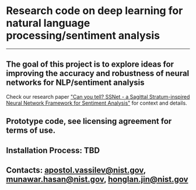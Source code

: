 # Research code on deep learning for natural language processing/sentiment analysis
---
## The goal of this project is to explore ideas for improving the accuracy and robustness of neural networks for NLP/sentiment analysis
Check our research paper ["Can you tell? SSNet - a Sagittal Stratum-inspired Neural Network
  Framework for Sentiment Analysis"](https://arxiv.org/abs/2006.12958) for context and details.

## Prototype code, see licensing agreement for terms of use.

## Installation Process: TBD

## Contacts: apostol.vassilev@nist.gov, munawar.hasan@nist.gov, honglan.jin@nist.gov




